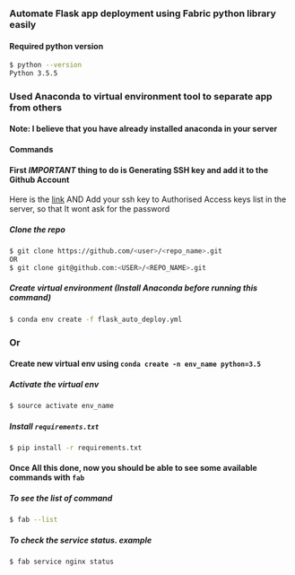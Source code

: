 
### Automate Flask app deployment using Fabric python library easily
#### Required python version
```sh
$ python --version
Python 3.5.5
```
### Used Anaconda to virtual environment tool to separate app from others
#### Note: I believe that you have already installed anaconda in your server
#### Commands

#### First *IMPORTANT* thing to do is Generating SSH key and add it to the Github Account
Here is the [link](https://help.github.com/articles/generating-a-new-ssh-key-and-adding-it-to-the-ssh-agent/)
AND
Add your ssh key to Authorised Access keys list in the server, so that It wont ask for the password

##### Clone the repo
```sh
$ git clone https://github.com/<user>/<repo_name>.git
OR
$ git clone git@github.com:<USER>/<REPO_NAME>.git
```
##### Create virtual environment (Install Anaconda before running this command)
```sh
$ conda env create -f flask_auto_deploy.yml
```
### Or
#### Create new virtual env using `conda create -n env_name python=3.5`

##### Activate the virtual env
```sh
$ source activate env_name
```
##### Install `requirements.txt`
```sh
$ pip install -r requirements.txt
```
#### Once All this done, now you should be able to see some available commands with `fab`

##### To see the list of command
```sh
$ fab --list
```

##### To check the service status. example
```sh
$ fab service nginx status
```
